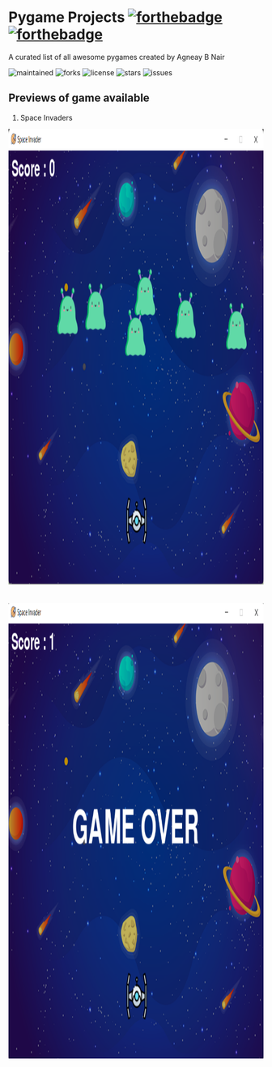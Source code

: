 # Pygame Projects [![forthebadge](https://forthebadge.com/images/badges/built-with-love.svg)](https://forthebadge.com) [![forthebadge](https://forthebadge.com/images/badges/made-with-python.svg)](https://forthebadge.com)

A curated list of all awesome pygames created by Agneay B Nair

![maintained](https://img.shields.io/badge/maintained-yes-green?style=for-the-badge)
![forks](https://img.shields.io/github/forks/agneay/pygame-projects?style=for-the-badge)
![license](https://img.shields.io/github/license/agneay/pygame-projects?style=for-the-badge)
![stars](https://img.shields.io/github/stars/agneay/pygame-projects?style=for-the-badge)
![issues](https://img.shields.io/github/issues/agneay/pygame-projects?style=for-the-badge)

## Previews of game available

1. Space Invaders

<div>
  <img src="https://github.com/agneay/pygame-projects/blob/master/imgs/spaceship/during.png" width=900 height=900>
  <br>
  <br>
  <br>
  <img src="https://github.com/agneay/pygame-projects/blob/master/imgs/spaceship/game-over.png" width=900 height=900>
</div>
